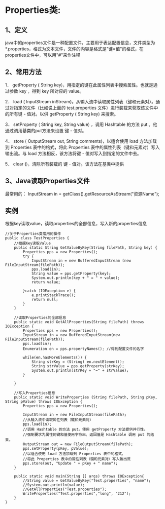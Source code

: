 # Properties类: 
## 1、定义
java中的properties文件是一种配置文件，主要用于表达配置信息，文件类型为*.properties，格式为文本文件，文件的内容是格式是"键=值"的格式，在properties文件中，可以用"#"来作注释
## 2、常用方法
1． getProperty ( String key)，用指定的键在此属性列表中搜索属性。也就是通过参数 key ，得到 key 所对应的 value。

2． load ( InputStream inStream)，从输入流中读取属性列表（键和元素对）。通过对指定的文件（比如说上面的 test.properties 文件）进行装载来获取该文件中的所有键 - 值对。以供 getProperty ( String key) 来搜索。

3． setProperty ( String key, String value) ，调用 Hashtable 的方法 put 。他通过调用基类的put方法来设置 键 - 值对。

4． store ( OutputStream out, String comments)，以适合使用 load 方法加载到 Properties 表中的格式，将此 Properties 表中的属性列表（键和元素对）写入输出流。与 load 方法相反，该方法将键 - 值对写入到指定的文件中去。

5． clear ()，清除所有装载的 键 - 值对。该方法在基类中提供
## 3、Java读取Properties文件
最常用的：
InputStream in = getClass().getResourceAsStream("资源Name");

## 实例

根据key读取value，读取properties的全部信息，写入新的properties信息
```
//关于Properties类常用的操作
public class TestProperties {
    //根据Key读取Value
    public static String GetValueByKey(String filePath, String key) {
        Properties pps = new Properties();
        try {
            InputStream in = new BufferedInputStream (new FileInputStream(filePath));  
            pps.load(in);
            String value = pps.getProperty(key);
            System.out.println(key + " = " + value);
            return value;
            
        }catch (IOException e) {
            e.printStackTrace();
            return null;
        }
    }
    
    //读取Properties的全部信息
    public static void GetAllProperties(String filePath) throws IOException {
        Properties pps = new Properties();
        InputStream in = new BufferedInputStream(new FileInputStream(filePath));
        pps.load(in);
        Enumeration en = pps.propertyNames(); //得到配置文件的名字
        
        while(en.hasMoreElements()) {
            String strKey = (String) en.nextElement();
            String strValue = pps.getProperty(strKey);
            System.out.println(strKey + "=" + strValue);
        }
        
    }
    
    //写入Properties信息
    public static void WriteProperties (String filePath, String pKey, String pValue) throws IOException {
        Properties pps = new Properties();
        
        InputStream in = new FileInputStream(filePath);
        //从输入流中读取属性列表（键和元素对） 
        pps.load(in);
        //调用 Hashtable 的方法 put。使用 getProperty 方法提供并行性。  
        //强制要求为属性的键和值使用字符串。返回值是 Hashtable 调用 put 的结果。
        OutputStream out = new FileOutputStream(filePath);
        pps.setProperty(pKey, pValue);
        //以适合使用 load 方法加载到 Properties 表中的格式，  
        //将此 Properties 表中的属性列表（键和元素对）写入输出流  
        pps.store(out, "Update " + pKey + " name");
    }
    
    public static void main(String [] args) throws IOException{
        //String value = GetValueByKey("Test.properties", "name");
        //System.out.println(value);
        //GetAllProperties("Test.properties");
        WriteProperties("Test.properties","long", "212");
    }
}
```
